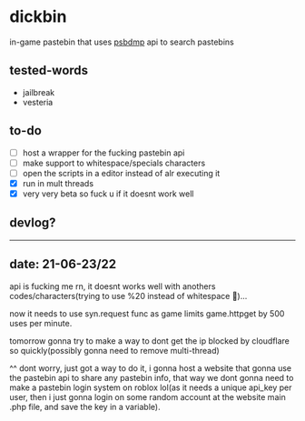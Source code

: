 # dickbin
in-game pastebin that uses [psbdmp](https://psdbmp.ws) api to search pastebins

## tested-words
* jailbreak
* vesteria

## to-do
- [ ] host a wrapper for the fucking pastebin api
- [ ] make support to whitespace/specials characters
- [ ] open the scripts in a editor instead of alr executing it
- [x] run in mult threads
- [x] very very beta so fuck u if it doesnt work well

## devlog?
---
date: 21-06-23/22
---
api is fucking me rn, it doesnt works well with anothers codes/characters(trying to use %20 instead of whitespace 💩)...

now it needs to use syn.request func as game limits game.httpget by 500 uses per minute.

tomorrow gonna try to make a way to dont get the ip blocked by cloudflare so quickly(possibly gonna need to remove multi-thread)

^^ dont worry, just got a way to do it, i gonna host a website that gonna use the pastebin api to share any pastebin info, that way we dont gonna need to make a pastebin login system on roblox lol(as it needs a unique api_key per user, then i just gonna login on some random account at the website main .php file, and save the key in a variable).
